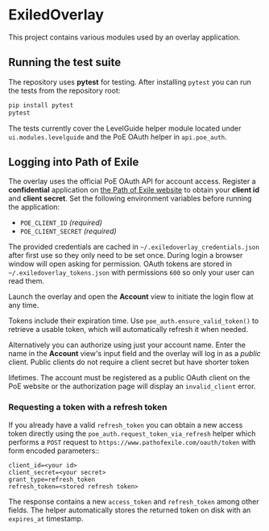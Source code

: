 # ExiledOverlay

This project contains various modules used by an overlay application.

## Running the test suite

The repository uses **pytest** for testing. After installing `pytest` you can
run the tests from the repository root:

```bash
pip install pytest
pytest
```

The tests currently cover the LevelGuide helper module located under `ui.modules.levelguide` and the PoE OAuth helper in `api.poe_auth`.

## Logging into Path of Exile

The overlay uses the official PoE OAuth API for account access. Register a
**confidential** application on
[the Path of Exile website](https://www.pathofexile.com/oauth/authorize) to obtain your
**client id** and **client secret**. Set the following environment variables
before running the application:

- `POE_CLIENT_ID` *(required)*
- `POE_CLIENT_SECRET` *(required)*

The provided credentials are cached in `~/.exiledoverlay_credentials.json` after first use so they only need to be set once. During login a browser window will open asking for permission. OAuth tokens are stored in `~/.exiledoverlay_tokens.json` with permissions `600` so only your user can read them.

Launch the overlay and open the **Account** view to initiate the login flow at any time.

Tokens include their expiration time. Use ``poe_auth.ensure_valid_token()`` to
retrieve a usable token, which will automatically refresh it when needed.

Alternatively you can authorize using just your account name. Enter the name in
the **Account** view's input field and the overlay will log in as a *public*
client. Public clients do not require a client secret but have shorter token

lifetimes. The account must be registered as a public OAuth client on the PoE
website or the authorization page will display an ``invalid_client`` error.


### Requesting a token with a refresh token

If you already have a valid ``refresh_token`` you can obtain a new access token
directly using the ``poe_auth.request_token_via_refresh`` helper which performs
a ``POST`` request to ``https://www.pathofexile.com/oauth/token`` with form
encoded parameters::

    client_id=<your id>
    client_secret=<your secret>
    grant_type=refresh_token
    refresh_token=<stored refresh token>

The response contains a new ``access_token`` and ``refresh_token`` among other
fields. The helper automatically stores the returned token on disk with an
``expires_at`` timestamp.

